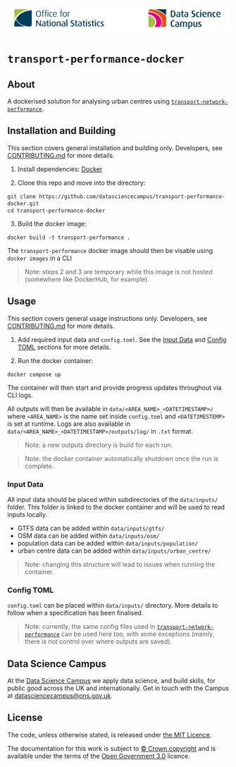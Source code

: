 <img src="https://github.com/datasciencecampus/awesome-campus/blob/master/ons_dsc_logo.png">

# `transport-performance-docker`

## About
A dockerised solution for analysing urban centres using [`transport-network-performance`].

## Installation and Building
This section covers general installation and building only. Developers, see [CONTRIBUTING.md] for more details.

1. Install dependencies: [Docker]

2. Clone this repo and move into the directory:
```
git clone https://github.com/datasciencecampus/transport-performance-docker.git
cd transport-performance-docker
```

3. Build the docker image:
```
docker build -t transport-performance .
```

The `transport-performance` docker image should then be visable using `docker images` in a CLI

> Note: steps 2 and 3 are temporary while this image is not hosted (somewhere like DockerHub, for example).

## Usage

This section covers general usage instructions only. Developers, see [CONTRIBUTING.md] for more details.

1. Add required input data and `config.toml`. See the [Input Data](#input-data) and [Config TOML](#config-toml) sections for more details.

2. Run the docker container:
```
docker compose up
```

The container will then start and provide progress updates throughout via CLI logs.

All outputs will then be available in `data/<AREA_NAME>_<DATETIMESTAMP>/` where `<AREA_NAME>` is the name set inside `config.toml` and `<DATETIMESTEMP>` is set at runtime. Logs are also available in `data/<AREA_NAME>_<DATETIMESTAMP>/outputs/log/` in `.txt` format.

> Note: a new outputs directory is build for each run.

> Note: the docker container automatically shutdown once the run is complete.

### <a name="input-data"></a>Input Data

All input data should be placed within subdirectories of the `data/inputs/` folder. This folder is linked to the docker container and will be used to read inputs locally.

- GTFS data can be added within `data/inputs/gtfs/`
- OSM data can be added within `data/inputs/osm/`
- population data can be added within `data/inputs/population/`
- urban centre data can be added within `data/inputs/urban_centre/`

> Note: changing this structure will lead to issues when running the container.

### <a name="config-toml"></a>Config TOML

`config.toml` can be placed within `data/inputs/` directory. More details to follow when a specification has been finalised.

> Note: currently, the same config files used in [`transport-network-performance`] can be used here too, with some exceptions (mainly, there is not control over where outputs are saved).

## Data Science Campus
At the [Data Science Campus](https://datasciencecampus.ons.gov.uk/about-us/) we apply data science, and build skills, for public good across the UK and internationally. Get in touch with the Campus at [datasciencecampus@ons.gov.uk](datasciencecampus@ons.gov.uk).

## License

<!-- Unless stated otherwise, the codebase is released under [the MIT Licence][mit]. -->

The code, unless otherwise stated, is released under [the MIT Licence][mit].

The documentation for this work is subject to [© Crown copyright][copyright] and is available under the terms of the [Open Government 3.0][ogl] licence.

[mit]: LICENCE
[copyright]: http://www.nationalarchives.gov.uk/information-management/re-using-public-sector-information/uk-government-licensing-framework/crown-copyright/
[ogl]: http://www.nationalarchives.gov.uk/doc/open-government-licence/version/3/
[CONTRIBUTING.md]: CONTRIBUTING.md
[`transport-network-performance`]: https://github.com/datasciencecampus/transport-network-performance
[Docker]: https://www.docker.com/
